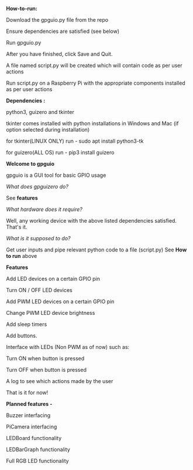 **How-to-run:**

Download the gpguio.py file from the repo

Ensure dependencies are satisfied (see below)

Run gpguio.py

After you have finished, click Save and Quit.

A file named script.py will be created which will contain code as per user actions

Run script.py on a Raspberry Pi with the appropriate components installed as per user actions


**Dependencies :**

python3, guizero and tkinter

tkinter comes installed with python installations in Windows and Mac (if option selected during installation)

for tkinter(LINUX ONLY) run - sudo apt install python3-tk
  
for guizero(ALL OS) run - pip3 install guizero


**Welcome to gpguio**

gpguio is a GUI tool for basic GPIO usage


_What does gpguizero do?_

See **features** 


_What hardware does it require?_

Well, any working device with the above listed dependencies satisfied. That's it.


_What is it supposed to do?_

Get user inputs and pipe relevant python code to a file (script.py)
See **How to run** above


**Features**

Add LED devices on a certain GPIO pin

Turn ON / OFF LED devices

Add PWM LED devices on a certain GPIO pin

Change PWM LED device brightness

Add sleep timers

Add buttons.

Interface with LEDs (Non PWM as of now) such as:

  Turn ON when button is pressed

  Turn OFF when button is pressed

A log to see which actions made by the user

That is it for now!

**Planned features -**

Buzzer interfacing

PiCamera interfacing

LEDBoard functionality

LEDBarGraph functionality

Full RGB LED functionality
